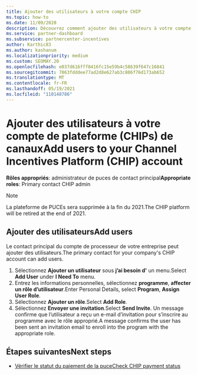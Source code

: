 ```yaml
---
title: Ajouter des utilisateurs à votre compte CHIP
ms.topic: how-to
ms.date: 11/09/2020
description: Découvrez comment ajouter des utilisateurs à votre compte de plateforme (CHIPs) de canaux. Notez que la plateforme de PUCEs sera supprimée à la fin du 2021.
ms.service: partner-dashboard
ms.subservice: partnercenter-incentives
author: Karthic83
ms.author: kashanum
ms.localizationpriority: medium
ms.custom: SEOMAY.20
ms.openlocfilehash: e037d616fff8416fc15e59b4c58639f647c16841
ms.sourcegitcommit: 7063fdddee77ad2d8e627ab3c806f76d173ab652
ms.translationtype: MT
ms.contentlocale: fr-FR
ms.lasthandoff: 05/19/2021
ms.locfileid: "110148786"
---
```

# <a name="add-users-to-your-channel-incentives-platform-chip-account"></a><span data-ttu-id="94152-104">Ajouter des utilisateurs à votre compte de plateforme (CHIPs) de canaux</span><span class="sxs-lookup"><span data-stu-id="94152-104">Add users to your Channel Incentives Platform (CHIP) account</span></span>

<span data-ttu-id="94152-105">**Rôles appropriés**: administrateur de puces de contact principal</span><span class="sxs-lookup"><span data-stu-id="94152-105">**Appropriate roles**: Primary contact CHIP admin</span></span>
 
>[!NOTE]
><span data-ttu-id="94152-106">La plateforme de PUCEs sera supprimée à la fin du 2021.</span><span class="sxs-lookup"><span data-stu-id="94152-106">The CHIP platform will be retired at the end of 2021.</span></span>

## <a name="add-users"></a><span data-ttu-id="94152-107">Ajouter des utilisateurs</span><span class="sxs-lookup"><span data-stu-id="94152-107">Add users</span></span>

<span data-ttu-id="94152-108">Le contact principal du compte de processeur de votre entreprise peut ajouter des utilisateurs.</span><span class="sxs-lookup"><span data-stu-id="94152-108">The primary contact for your company's CHIP account can add users.</span></span>

1. <span data-ttu-id="94152-109">Sélectionnez **Ajouter un utilisateur** sous **j’ai besoin d'** un menu.</span><span class="sxs-lookup"><span data-stu-id="94152-109">Select **Add User** under **I Need To** menu.</span></span>
2. <span data-ttu-id="94152-110">Entrez les informations personnelles, sélectionnez **programme**, **affecter un rôle d’utilisateur**.</span><span class="sxs-lookup"><span data-stu-id="94152-110">Enter Personal Details, select **Program**, **Assign User Role**.</span></span>
3. <span data-ttu-id="94152-111">Sélectionnez **Ajouter un rôle**.</span><span class="sxs-lookup"><span data-stu-id="94152-111">Select **Add Role**.</span></span>
4. <span data-ttu-id="94152-112">Sélectionnez **Envoyer une invitation**.</span><span class="sxs-lookup"><span data-stu-id="94152-112">Select **Send Invite**.</span></span>
<span data-ttu-id="94152-113">Un message confirme que l’utilisateur a reçu un e-mail d’invitation pour s’inscrire au programme avec le rôle approprié.</span><span class="sxs-lookup"><span data-stu-id="94152-113">A message confirms the user has been sent an invitation email to enroll into the program with the appropriate role.</span></span>

## <a name="next-steps"></a><span data-ttu-id="94152-114">Étapes suivantes</span><span class="sxs-lookup"><span data-stu-id="94152-114">Next steps</span></span>

- [<span data-ttu-id="94152-115">Vérifier le statut du paiement de la puce</span><span class="sxs-lookup"><span data-stu-id="94152-115">Check CHIP payment status</span></span>](chip-payment-status.md)